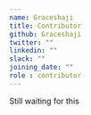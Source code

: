 ```yaml
---
name: Graceshaji
title: Contributor
github: Graceshaji
twitter: ""
linkedin: ""
slack: ""
joining_date: ""
role : contributor
---
```


Still waiting for this

